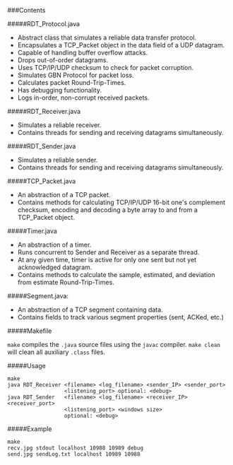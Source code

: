 ###Contents

#####RDT_Protocol.java

- Abstract class that simulates a reliable data transfer protocol.
- Encapsulates a TCP_Packet object in the data field of a UDP datagram.
- Capable of handling buffer overflow attacks.
- Drops out-of-order datagrams.
- Uses TCP/IP/UDP checksum to check for packet corruption.
- Simulates GBN Protocol for packet loss.
- Calculates packet Round-Trip-Times.
- Has debugging functionality.
- Logs in-order, non-corrupt received packets.

#####RDT_Receiver.java

- Simulates a reliable receiver.
- Contains threads for sending and receiving datagrams simultaneously.

#####RDT_Sender.java

- Simulates a reliable sender.
- Contains threads for sending and receiving datagrams simultaneously.

#####TCP_Packet.java

- An abstraction of a TCP packet.
- Contains methods for calculating TCP/IP/UDP 16-bit one's complement checksum,
  encoding and decoding a byte array to and from a TCP_Packet object.

#####Timer.java

- An abstraction of a timer.
- Runs concurrent to Sender and Receiver as a separate thread.
- At any given time, timer is active for only one sent but not yet
  acknowledged datagram.
- Contains methods to calculate the sample, estimated, and deviation from estimate
  Round-Trip-Times.

#####Segment.java:

- An abstraction of a TCP segment containing data.
- Contains fields to track various segment properties (sent, ACKed, etc.)

#####Makefile

`make` compiles the `.java` source files using the `javac` compiler.
`make clean` will clean all auxiliary `.class` files.

#####Usage

	make
	java RDT_Receiver <filename> <log_filename> <sender_IP> <sender_port>
			      	  <listening_port> optional: <debug>
	java RDT_Sender   <filename> <log_filename> <receiver_IP> <receiver_port>
			      	  <listening_port> <windows size>
			      	  optional: <debug>

#####Example

	make
	recv.jpg stdout localhost 10988 10989 debug
	send.jpg sendLog.txt localhost 10989 10988